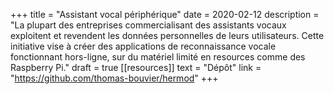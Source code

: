 +++
title = "Assistant vocal périphérique"
date = 2020-02-12
description = "La plupart des entreprises commercialisant des assistants vocaux exploitent et revendent les données personnelles de leurs utilisateurs. Cette initiative vise à créer des applications de reconnaissance vocale fonctionnant hors-ligne, sur du matériel limité en resources comme des Raspberry Pi."
draft = true
[[resources]]
    text = "Dépôt"
    link = "https://github.com/thomas-bouvier/hermod"
+++